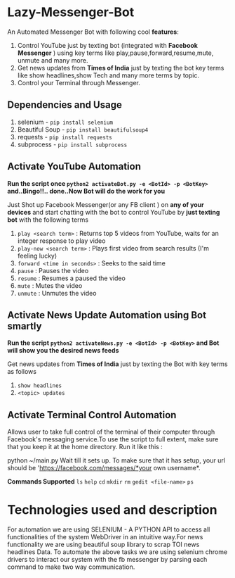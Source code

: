 # Lazy-Messenger-Bot 
An Automated Messenger Bot with following cool **features**:
1. Control YouTube just by texting bot (integrated with  **Facebook Messenger** ) using key terms like play,pause,forward,resume,mute, unmute and many more.
2. Get news updates  from **Times of India**  just by texting the bot key terms like show headlines,show Tech and many more terms by topic.
3. Control your Terminal through Messenger.

## Dependencies and Usage

1. selenium - `pip install selenium`
2. Beautiful Soup - `pip install beautifulsoup4`
3. requests - `pip install requests`
4. subprocess - `pip install subprocess`

## Activate YouTube Automation

**Run the script once `python2 activateBot.py -e <BotId> -p <BotKey>` and..Bingo!!.. done..Now Bot will do the work for you**

Just Shot up Facebook Messenger(or any FB client ) on **any of your devices** and start chatting with the bot to control YouTube by **just texting bot** with the following terms
1. `play <search term>` : Returns top 5 videos from YouTube, waits for an integer response to play video
2. `play-now <search term>` : Plays first video from search results (I'm feeling lucky)
3. `forward <time in seconds>` : Seeks to the said time
4. `pause` : Pauses the video
5. `resume` : Resumes a paused the video
6. `mute` : Mutes the video
7. `unmute` : Unmutes the video

## Activate News Update Automation using Bot smartly

**Run the script `python2 activateNews.py -e <BotId> -p <BotKey>` and Bot will show you the desired news feeds**

Get news updates from **Times of India** just by texting the Bot with key terms as follows
1. `show headlines`
2. `<topic> updates`

## Activate Terminal Control Automation

Allows user to take full control of the terminal of their computer through Facebook's messaging service.To use the script to full extent, make sure that you keep it at the home directory. Run it like this :

python ~/main.py
Wait till it sets up. To make sure that it has setup, your url should be 'https://facebook.com/messages/*your own username*.

**Commands Supported**
`ls`  `help` `cd` `mkdir` `rm` `gedit <file-name>` `ps` 


# Technologies used and description

For automation we are using SELENIUM - A  PYTHON API to access all functionalities of the system WebDriver in an intuitive way.For news functionality we are using  beautiful soup library to scrap TOI news headlines Data. To automate the above tasks we are using selenium chrome drivers to interact our system with the fb messenger by parsing each command to make two way communication.

